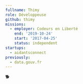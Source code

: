 ```yaml
---
fullname: Thimy
role: Développeuse
github: thimy
missions:
  - employer: Codeurs en Liberté
    end: '2019-10-24'
    start: '2017-04-25'
    status: independent
startups:
  - aidantsconnect
previously:
  - data.gouv.fr
---
```

🐕
